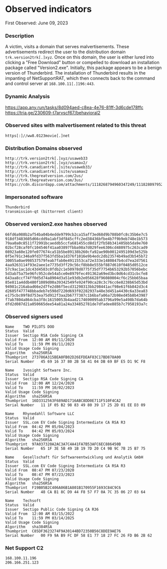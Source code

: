 # Observed indicators

First Observed: June 09, 2023

### Description

A victim, visits a domain that serves malvertisements. These advertisements redirect the user to the distribution domain `trk.version2trk[.]xyz`. Once on this domain, the user is either lured into clicking a "Free Download" button or compelled to download an installation package called "Version2.exe". Initially, this package appears to be a benign version of Thunderbird. The installation of Thunderbird results in the impanting of NetSupportRAT, which then connects back to the command and control server at `168.100.11[.]196:443`.

### Dynamic Analysis

https://app.any.run/tasks/8d094aed-c8ea-4e76-81ff-3d6cde178ffc  
https://tria.ge/230609-t7arvscf67/behavioral2  

### Observed sites with malvertisement related to this threat
```
https[:]//ww8.0123movie[.]net
```

### Distribution Domains observed

```
http://trk.version2trk[.]xyz/usaweb33
http://trk.version2trk[.]xyz/usamav2/
http://trk.canadiantrk[.]site/usaweb33/
http://trk.canadiantrk[.]site/usamav2
http://trk.thegreatversion.com/2us/
http://trk.thegreatversion.com/3us/
https://cdn.discordapp.com/attachments/1118268794960347249/1118280979526733845/Ver2.exe
```

### Impersonated software

```
Thunderbird
transmission-qt (bittorrent client)
```

### Observed version2.exe hashes observed

```
66fd6a988b2af54ba04b4edde9799cb2ca15aff3ed68d9b788b0fc8c35b6e7c5
918df3483605d66cdd9a1abf3df845cffc2ed38436bfbe4b7f9b9eb748e1b573
79aa0a0c8511f72991bcaeddb5ccfa681455cd8d1f2fb58b341405bb5da9e760
02bcf28caf0fc104546f41aa03897fbba98a7d029fee6306cd480975c263cad9
08923a60e120fe077674ca51b5be89138b260cfa92ae90b0012495109d3e525b
0f5e791c346a9fd37f563fd5ba1d376f1016e9b4edc2db23574b49ad3b545b72
30055a0ae998537579feab7fab0e4911553ca72e333e1480847b4cd7ea2d7561
4aa9263114f93e2aee1e7735d3ff29c56cf8bb8e555bf887d610f0485d0512ce
57c9ac1ac1dc43d4583c0fdb2c1e50978d8775f35df7754b653292b57056bebc
5d3ab75a75e96fc952cde54a5ce0e8979fec491362a69ed3bc0d64cd31cbcfe8
643aa8ccf74ff0d5d74a8904d3a51e93db2e056628f96080004cf6c25bb65baa
85e811a4ddb480f1089d00a39342549fe924f90ca28c3c76cc6e8238b65d53bd
94981c216abad66e2d7fe2d86f5ecd31298313bb298441acf98e61f6b842d3c4
d2605f477748bbadeb7e598d7220d693f02282937a48e3d451a4430c6a33ea83
e175cbc09f8d753ea75d912f3aa2b6777387c1b6bafa06a72b98ed45b8b43987
f7ab7804a864cba3f8c16150053b4aad2174690095ab3796a99e5a498b7da64b
dfd2d087d21a050665dee54a81a24a334852781de7dfadee885b7c7958193a7c
```

### Observed signers used

```
Name	TWO PILOTS DOO
Status	Valid
Issuer	Sectigo RSA Code Signing CA
Valid From	12:00 AM 09/11/2020
Valid To	11:59 PM 09/11/2023
Valid Usage	Code Signing
Algorithm	sha256RSA
Thumbprint	273786A315BEA0FB02D26EFDEAF83C17BD878A00
Serial Number	45 69 16 37 80 2B 58 41 04 DB 69 BF E5 D1 9C F8

Name	Ivosight Software Inc.
Status	Valid
Issuer	Sectigo RSA Code Signing CA
Valid From	12:00 AM 12/24/2020
Valid To	11:59 PM 10/02/2023
Valid Usage	Code Signing
Algorithm	sha256RSA
Thumbprint	16D3312563F689AD1716ABC8DD0E711F510F4CA2
Serial Number	11 1F 05 B2 98 83 49 80 39 17 25 2D 01 EE D3 09

Name	Rhynedahll Software LLC
Status	Valid
Issuer	SSL.com EV Code Signing Intermediate CA RSA R3
Valid From	04:42 PM 05/04/2023
Valid To	04:42 PM 05/03/2024
Valid Usage	Code Signing
Algorithm	sha256RSA
Thumbprint	97A037320A2AC3A7C4A41FA7B53AFC6EC886450B
Serial Number	65 1F 3E 5B 49 1B 19 7D 20 C4 9B 9C 7B 25 B7 75

Name	Gesellschaft für Softwareentwicklung und Analytik GmbH
Status	Valid
Issuer	SSL.com EV Code Signing Intermediate CA RSA R3
Valid From	08:47 PM 07/23/2020
Valid To	08:47 PM 07/23/2023
Valid Usage	Code Signing
Algorithm	sha256RSA
Thumbprint	F19B05B2C406A06B1A801B170955F1693C84C9C6
Serial Number	48 CA B1 8C D9 44 F8 57 F7 0A 7C 35 06 27 03 64

Name	Techsoft
Status	Valid
Issuer	Sectigo Public Code Signing CA R36
Valid From	12:00 AM 03/15/2022
Valid To	11:59 PM 03/14/2025
Valid Usage	Code Signing
Algorithm	sha384RSA
Thumbprint	C85DF3623274F9A30144BD72350B56C8DEE9AE76
Serial Number	00 F9 9A B9 FC DF 58 E1 77 18 27 FC 26 FD B6 2B 62
```

### Net Support C2

```
168.100.11.196
206.166.251.123
```
